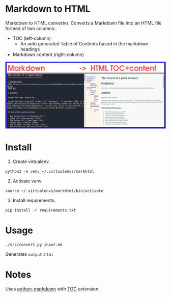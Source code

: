 Markdown to HTML
====================

Markdown to HTML converter. Converts a Markdown file into an HTML file
formed of two columns:

- TOC (left-column)
  - An auto generated Table of Contents based in the markdown headings
- Markdown content (right-column)

![example](https://raw.githubusercontent.com/marcanuy/markhtml/main/example.png)


# Install

1. Create virtualenv.

~~~
python3 -m venv ~/.virtualenvs/markhtml
~~~

2. Activate venv.

~~~
source ~/.virtualenvs/markhtml/bin/activate
~~~

3. Install requirements.
   
~~~
pip install -r requirements.txt
~~~

# Usage

~~~
./src/convert.py input.md
~~~

Generates `output.html`

# Notes

Uses
[python-markdown](https://python-markdown.github.io/reference/index.html)
with [TOC](https://python-markdown.github.io/extensions/toc/#usage) extension.
